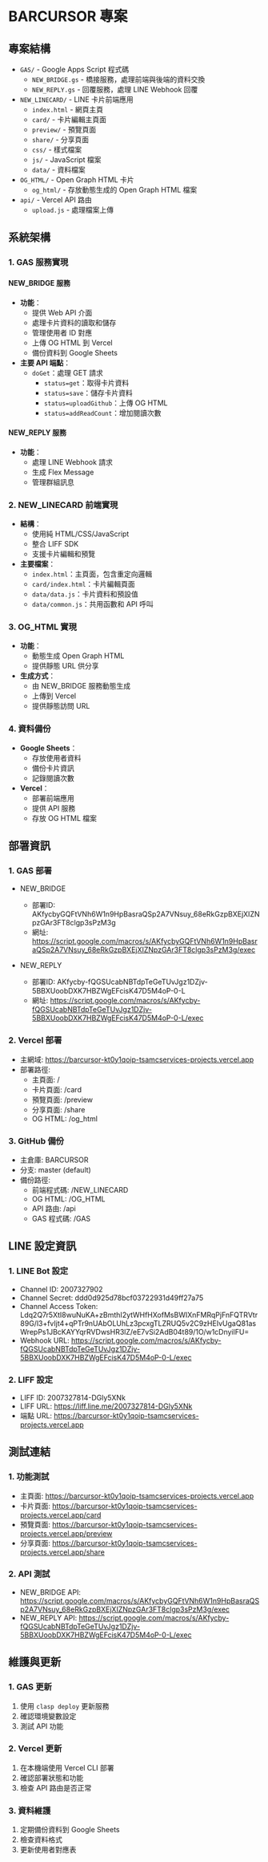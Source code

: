 # BARCURSOR 專案

## 專案結構

- `GAS/` - Google Apps Script 程式碼
  - `NEW_BRIDGE.gs` - 橋接服務，處理前端與後端的資料交換
  - `NEW_REPLY.gs` - 回覆服務，處理 LINE Webhook 回覆
- `NEW_LINECARD/` - LINE 卡片前端應用
  - `index.html` - 網頁主頁
  - `card/` - 卡片編輯主頁面
  - `preview/` - 預覽頁面
  - `share/` - 分享頁面
  - `css/` - 樣式檔案
  - `js/` - JavaScript 檔案
  - `data/` - 資料檔案
- `OG_HTML/` - Open Graph HTML 卡片
  - `og_html/` - 存放動態生成的 Open Graph HTML 檔案
- `api/` - Vercel API 路由
  - `upload.js` - 處理檔案上傳

## 系統架構

### 1. GAS 服務實現

#### NEW_BRIDGE 服務
- **功能**：
  - 提供 Web API 介面
  - 處理卡片資料的讀取和儲存
  - 管理使用者 ID 對應
  - 上傳 OG HTML 到 Vercel
  - 備份資料到 Google Sheets
- **主要 API 端點**：
  - `doGet`：處理 GET 請求
    - `status=get`：取得卡片資料
    - `status=save`：儲存卡片資料
    - `status=uploadGithub`：上傳 OG HTML
    - `status=addReadCount`：增加閱讀次數

#### NEW_REPLY 服務
- **功能**：
  - 處理 LINE Webhook 請求
  - 生成 Flex Message
  - 管理群組訊息

### 2. NEW_LINECARD 前端實現

- **結構**：
  - 使用純 HTML/CSS/JavaScript
  - 整合 LIFF SDK
  - 支援卡片編輯和預覽
- **主要檔案**：
  - `index.html`：主頁面，包含重定向邏輯
  - `card/index.html`：卡片編輯頁面
  - `data/data.js`：卡片資料和預設值
  - `data/common.js`：共用函數和 API 呼叫

### 3. OG_HTML 實現

- **功能**：
  - 動態生成 Open Graph HTML
  - 提供靜態 URL 供分享
- **生成方式**：
  - 由 NEW_BRIDGE 服務動態生成
  - 上傳到 Vercel
  - 提供靜態訪問 URL

### 4. 資料備份

- **Google Sheets**：
  - 存放使用者資料
  - 備份卡片資訊
  - 記錄閱讀次數
- **Vercel**：
  - 部署前端應用
  - 提供 API 服務
  - 存放 OG HTML 檔案

## 部署資訊

### 1. GAS 部署
- NEW_BRIDGE
  - 部署ID: AKfycbyGQFtVNh6W1n9HpBasraQSp2A7VNsuy_68eRkGzpBXEjXIZNpzGAr3FT8clgp3sPzM3g
  - 網址: https://script.google.com/macros/s/AKfycbyGQFtVNh6W1n9HpBasraQSp2A7VNsuy_68eRkGzpBXEjXIZNpzGAr3FT8clgp3sPzM3g/exec

- NEW_REPLY
  - 部署ID: AKfycby-fQGSUcabNBTdpTeGeTUvJgz1DZjv-5BBXUoobDXK7HBZWgEFcisK47D5M4oP-0-L
  - 網址: https://script.google.com/macros/s/AKfycby-fQGSUcabNBTdpTeGeTUvJgz1DZjv-5BBXUoobDXK7HBZWgEFcisK47D5M4oP-0-L/exec

### 2. Vercel 部署
- 主網域: https://barcursor-kt0y1qoip-tsamcservices-projects.vercel.app
- 部署路徑:
  - 主頁面: /
  - 卡片頁面: /card
  - 預覽頁面: /preview
  - 分享頁面: /share
  - OG HTML: /og_html

### 3. GitHub 備份
- 主倉庫: BARCURSOR
- 分支: master (default)
- 備份路徑:
  - 前端程式碼: /NEW_LINECARD
  - OG HTML: /OG_HTML
  - API 路由: /api
  - GAS 程式碼: /GAS

## LINE 設定資訊

### 1. LINE Bot 設定
- Channel ID: 2007327902
- Channel Secret: ddd0d925d78bcf03722931d49ff27a75
- Channel Access Token: Ldq2Q7r5XtI8wuNuKA+zBmthI2ytWHfHXofMsBWIXnFMRqPjFnFQTRVtr89G/l3+fvIjt4+qPTr9nUAbOLUhLz3pcxgTLZRUQ5v2C9zHEIvUgaQ81asWrepPs1JBcKAYYqrRVDwsHR3lZ/eE7vSi2AdB04t89/1O/w1cDnyilFU=
- Webhook URL: https://script.google.com/macros/s/AKfycby-fQGSUcabNBTdpTeGeTUvJgz1DZjv-5BBXUoobDXK7HBZWgEFcisK47D5M4oP-0-L/exec

### 2. LIFF 設定
- LIFF ID: 2007327814-DGly5XNk
- LIFF URL: https://liff.line.me/2007327814-DGly5XNk
- 端點 URL: https://barcursor-kt0y1qoip-tsamcservices-projects.vercel.app

## 測試連結

### 1. 功能測試
- 主頁面: https://barcursor-kt0y1qoip-tsamcservices-projects.vercel.app
- 卡片頁面: https://barcursor-kt0y1qoip-tsamcservices-projects.vercel.app/card
- 預覽頁面: https://barcursor-kt0y1qoip-tsamcservices-projects.vercel.app/preview
- 分享頁面: https://barcursor-kt0y1qoip-tsamcservices-projects.vercel.app/share

### 2. API 測試
- NEW_BRIDGE API: https://script.google.com/macros/s/AKfycbyGQFtVNh6W1n9HpBasraQSp2A7VNsuy_68eRkGzpBXEjXIZNpzGAr3FT8clgp3sPzM3g/exec
- NEW_REPLY API: https://script.google.com/macros/s/AKfycby-fQGSUcabNBTdpTeGeTUvJgz1DZjv-5BBXUoobDXK7HBZWgEFcisK47D5M4oP-0-L/exec

## 維護與更新

### 1. GAS 更新
1. 使用 `clasp deploy` 更新服務
2. 確認環境變數設定
3. 測試 API 功能

### 2. Vercel 更新
1. 在本機端使用 Vercel CLI 部署
2. 確認部署狀態和功能
3. 檢查 API 路由是否正常

### 3. 資料維護
1. 定期備份資料到 Google Sheets
2. 檢查資料格式
3. 更新使用者對應表 